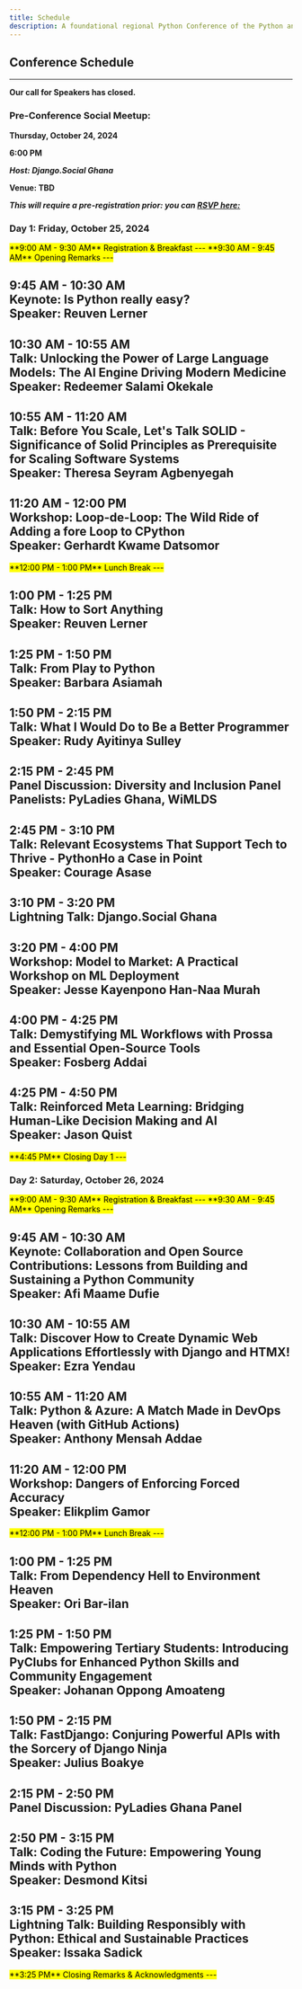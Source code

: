 ```yaml
---
title: Schedule
description: A foundational regional Python Conference of the Python and developer community in Volta.
---
```


## Conference Schedule

---

**Our call for Speakers has closed.**

<!-- Program Schedule will be outlined once it becomes available

### Want to Speak at PythonHo Conference?

- Our Call for proposals is opened - <a href="https://www.papercall.io/cfps/6013/submissions/new" target="_blank">**Submit a talk**</a>

***The deadline for submissions is September 20, 2024. We will review all proposals and notify selected speakers by September 30, 2024.***

### What We are Looking For

We invite speakers from diverse backgrounds to submit proposals for talks that will inspire, educate, and engage our audience. Be it a seasoned speaker or new to presenting, we welcome your contributions. Below are some guidelines to help you craft your proposals:

### Topics of Interest:

- Python Fundamentals: Talks that cover basic to intermediate Python programming concepts, best practices, and coding tips.

- Advanced Python Techniques: Deep dives into advanced Python topics such as meta programming, decorators, and concurrency.

- Web Development: Insights into building web applications using frameworks like Django, Flask, and FastAPI.

- Data Science and Machine Learning: Sessions on data analysis, machine learning algorithms, data visualization, and tools like pandas, scikit-learn, and TensorFlow.

- Automation and DevOps: Presentations on using Python for automation, scripting, CI/CD pipelines, and infrastructure as code.

- Open Source Contributions: Stories and tips on contributing to open source projects, managing open source communities, and the impact of open source software.

- Community and Mentorship: Discussions on building inclusive communities, mentoring new developers, Diversity and Inclusion and fostering collaboration.

- Industry Applications: Real-world case studies and applications of Python in various industries such as finance, healthcare, education, and more.

### Audience:

Our attendees range from beginners to advanced Python developers, including students, educators, researchers, and industry professionals. They are eager to learn about new tools, techniques, and best practices in Python development and related technologies.

### Proposal Guidelines

Title: A concise and engaging title for your talk.

Abstract: A brief description of your talk (150-200 words) that highlights what the audience will learn and why it is relevant.

Outline: A short outline of the key points you plan to cover.

Target Audience: Specify the experience level of your audience (beginner, intermediate, advanced) and any prerequisites for attending your session.

Bio: A short bio (50-100 words) about yourself, including your experience with Python and any previous speaking engagements.

### Submission Process

Please submit your proposals through our online submission form  <a href="https://www.papercall.io/cfps/6013/submissions/new" target="_blank">**here**</a>. The deadline for submissions is September 20, 2024. We will review all proposals and notify selected speakers by September 30, 2024.

### Speaker Benefits

Complimentary Admission: Free conference registration for all speakers.

Travel Stipend: Assistance with travel and accommodation expenses for out-of-town speakers.

Exposure: An opportunity to share your knowledge and expertise with a passionate and engaged audience.

Networking: Access to exclusive speaker events and networking opportunities with other industry leaders.

We look forward to receiving your proposals and hearing the unique perspectives and insights you have to share. Let’s make the 2024 PythonHo Conference an unforgettable event!

For any questions or further information, [please contact us at](mailto:ho@pythonghana.org) -->

### Pre-Conference Social Meetup:
**Thursday, October 24, 2024**

**6:00 PM**

***Host: Django.Social Ghana***

**Venue: TBD**

***This will require a pre-registration prior: you can [RSVP here:](https://tinyurl.com/pyho-24-django-social)***

### Day 1: Friday, October 25, 2024

<mark>
**9:00 AM - 9:30 AM**  
Registration & Breakfast  
---
</mark>

<mark>
**9:30 AM - 9:45 AM**  
Opening Remarks  
---
</mark>

**9:45 AM - 10:30 AM**  
**Keynote:** Is Python really easy?  
**Speaker:** Reuven Lerner  
---

**10:30 AM - 10:55 AM**  
**Talk:** Unlocking the Power of Large Language Models: The AI Engine Driving Modern Medicine  
**Speaker:** Redeemer Salami Okekale  
---

**10:55 AM - 11:20 AM**  
**Talk:** Before You Scale, Let's Talk SOLID - Significance of Solid Principles as Prerequisite for Scaling Software Systems  
**Speaker:** Theresa Seyram Agbenyegah  
---

**11:20 AM - 12:00 PM**  
**Workshop:** Loop-de-Loop: The Wild Ride of Adding a fore Loop to CPython  
**Speaker:** Gerhardt Kwame Datsomor  
---

<mark>
**12:00 PM - 1:00 PM**  
Lunch Break  
---
</mark>

**1:00 PM - 1:25 PM**  
**Talk:** How to Sort Anything  
**Speaker:** Reuven Lerner  
---

**1:25 PM - 1:50 PM**  
**Talk:** From Play to Python  
**Speaker:** Barbara Asiamah  
---

**1:50 PM - 2:15 PM**  
**Talk:** What I Would Do to Be a Better Programmer  
**Speaker:** Rudy Ayitinya Sulley  
---

**2:15 PM - 2:45 PM**  
**Panel Discussion:** Diversity and Inclusion Panel  
**Panelists:** PyLadies Ghana, WiMLDS  
---

**2:45 PM - 3:10 PM**  
**Talk:** Relevant Ecosystems That Support Tech to Thrive - PythonHo a Case in Point  
**Speaker:** Courage Asase  
---

**3:10 PM - 3:20 PM**  
**Lightning Talk:** Django.Social Ghana  
---

**3:20 PM - 4:00 PM**  
**Workshop:** Model to Market: A Practical Workshop on ML Deployment  
**Speaker:** Jesse Kayenpono Han-Naa Murah  
---

**4:00 PM - 4:25 PM**  
**Talk:** Demystifying ML Workflows with Prossa and Essential Open-Source Tools  
**Speaker:** Fosberg Addai  
---

**4:25 PM - 4:50 PM**  
**Talk:** Reinforced Meta Learning: Bridging Human-Like Decision Making and AI  
**Speaker:** Jason Quist  
---

<mark>
**4:45 PM**  
Closing Day 1  
---
</mark>

### Day 2: Saturday, October 26, 2024

<mark>
**9:00 AM - 9:30 AM**  
Registration & Breakfast  
---
</mark>

<mark>
**9:30 AM - 9:45 AM**  
Opening Remarks  
---
</mark>

**9:45 AM - 10:30 AM**  
**Keynote:** Collaboration and Open Source Contributions: Lessons from Building and Sustaining a Python Community  
**Speaker:** Afi Maame Dufie  
---

**10:30 AM - 10:55 AM**  
**Talk:** Discover How to Create Dynamic Web Applications Effortlessly with Django and HTMX!  
**Speaker:** Ezra Yendau  
---

**10:55 AM - 11:20 AM**  
**Talk:** Python & Azure: A Match Made in DevOps Heaven (with GitHub Actions)  
**Speaker:** Anthony Mensah Addae  
---

**11:20 AM - 12:00 PM**  
**Workshop:** Dangers of Enforcing Forced Accuracy  
**Speaker:** Elikplim Gamor  
---

<mark>
**12:00 PM - 1:00 PM**  
Lunch Break  
---
</mark>

**1:00 PM - 1:25 PM**  
**Talk:** From Dependency Hell to Environment Heaven  
**Speaker:** Ori Bar-ilan  
---

**1:25 PM - 1:50 PM**  
**Talk:** Empowering Tertiary Students: Introducing PyClubs for Enhanced Python Skills and Community Engagement  
**Speaker:** Johanan Oppong Amoateng  
---

**1:50 PM - 2:15 PM**  
**Talk:** FastDjango: Conjuring Powerful APIs with the Sorcery of Django Ninja  
**Speaker:** Julius Boakye  
---

**2:15 PM - 2:50 PM**  
**Panel Discussion:** PyLadies Ghana Panel  
---

**2:50 PM - 3:15 PM**  
**Talk:** Coding the Future: Empowering Young Minds with Python  
**Speaker:** Desmond Kitsi  
---

**3:15 PM - 3:25 PM**  
**Lightning Talk:** Building Responsibly with Python: Ethical and Sustainable Practices  
**Speaker:** Issaka Sadick  
---

<mark>
**3:25 PM**  
Closing Remarks & Acknowledgments  
---
</mark>
